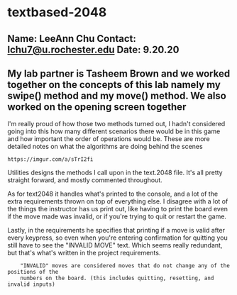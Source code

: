 # textbased-2048
Name: LeeAnn Chu
Contact: lchu7@u.rochester.edu
Date: 9.20.20
------------------------------------------------------------------------------------------------
  My lab partner is Tasheem Brown and we worked together on the concepts of this lab
  namely my swipe() method and my move() method. We also worked on the opening screen together
------------------------------------------------------------------------------------------------

I'm really proud of how those two methods turned out, I hadn't considered going into this 
how many different scenarios there would be in this game and how important the order of operations 
would be. These are more detailed notes on what the algorithms are doing behind the scenes 

	https://imgur.com/a/sTrI2fi

Utilities designs the methods I call upon in the text.2048 file. 
It's all pretty straight forward, and mostly commented throughout.

As for text2048 it handles what's printed to the console, and a lot of the extra requirements
thrown on top of everything else. I disagree with a lot of the things the instructor has us print out, 
like having to print the board even if the move made was invalid, or if you're trying to quit or restart
the game. 

Lastly, in the requirements he specifies that printing if a move is valid after every keypress, so 
even when you're entering confirmation for quitting you still have to see the "INVALID MOVE" text. 
Which seems really redundant, but that's what's written in the project requirements. 

		"INVALID" moves are considered moves that do not change any of the positions of the
		numbers on the board. (this includes quitting, resetting, and invalid inputs)
